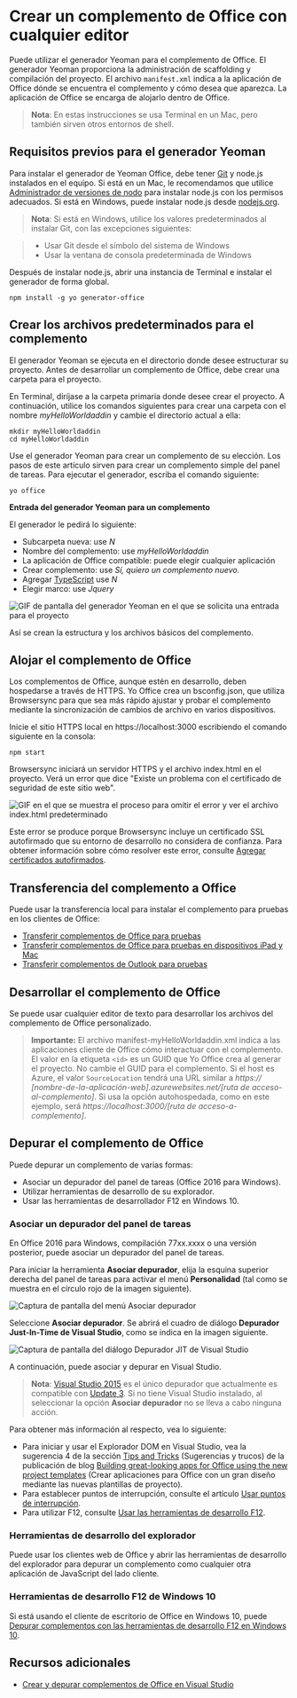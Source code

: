 
# <a name="create-an-office-add-in-using-any-editor"></a>Crear un complemento de Office con cualquier editor

Puede utilizar el generador Yeoman para el complemento de Office. El generador Yeoman proporciona la administración de scaffolding y compilación del proyecto. El archivo `manifest.xml` indica a la aplicación de Office dónde se encuentra el complemento y cómo desea que aparezca. La aplicación de Office se encarga de alojarlo dentro de Office.

 >**Nota**: En estas instrucciones se usa Terminal en un Mac, pero también sirven otros entornos de shell. 


## <a name="prerequisites-for-the-yeoman-generator"></a>Requisitos previos para el generador Yeoman

Para instalar el generador de Yeoman Office, debe tener [Git](https://git-scm.com/downloads) y node.js instalados en el equipo. Si está en un Mac, le recomendamos que utilice [Administrador de versiones de nodo](https://github.com/creationix/nvm) para instalar node.js con los permisos adecuados. Si está en Windows, puede instalar node.js desde [nodejs.org](https://nodejs.org/en/).

>**Nota**: Si está en Windows, utilice los valores predeterminados al instalar Git, con las excepciones siguientes:

>- Usar Git desde el símbolo del sistema de Windows
>- Usar la ventana de consola predeterminada de Windows

Después de instalar node.js, abrir una instancia de Terminal e instalar el generador de forma global.

```
npm install -g yo generator-office
```


## <a name="create-the-default-files-for-your-add-in"></a>Crear los archivos predeterminados para el complemento

El generador Yeoman se ejecuta en el directorio donde desee estructurar su proyecto. Antes de desarrollar un complemento de Office, debe crear una carpeta para el proyecto.

En Terminal, diríjase a la carpeta primaria donde desee crear el proyecto. A continuación, utilice los comandos siguientes para crear una carpeta con el nombre _myHelloWorldaddin_ y cambie el directorio actual a ella:




```
mkdir myHelloWorldaddin
cd myHelloWorldaddin
```

Use el generador Yeoman para crear un complemento de su elección. Los pasos de este artículo sirven para crear un complemento simple del panel de tareas. Para ejecutar el generador, escriba el comando siguiente:




```
yo office
```

**Entrada del generador Yeoman para un complemento**

El generador le pedirá lo siguiente: 


- Subcarpeta nueva: use _N_
- Nombre del complemento: use  _myHelloWorldaddin_ 
- La aplicación de Office compatible: puede elegir cualquier aplicación
- Crear complemento: use _Sí, quiero un complemento nuevo._
- Agregar [TypeScript](https://www.typescriptlang.org/) use _N_
- Elegir marco: use _Jquery_


![GIF de pantalla del generador Yeoman en el que se solicita una entrada para el proyecto](../../images/gettingstarted-fast.gif)

Así se crean la estructura y los archivos básicos del complemento.


## <a name="hosting-your-office-add-in"></a>Alojar el complemento de Office

Los complementos de Office, aunque estén en desarrollo, deben hospedarse a través de HTTPS. Yo Office crea un bsconfig.json, que utiliza Browsersync para que sea más rápido ajustar y probar el complemento mediante la sincronización de cambios de archivo en varios dispositivos. 

Inicie el sitio HTTPS local en https://localhost:3000 escribiendo el comando siguiente en la consola:


```
npm start
```

Browsersync iniciará un servidor HTTPS y el archivo index.html en el proyecto. Verá un error que dice "Existe un problema con el certificado de seguridad de este sitio web".


![GIF en el que se muestra el proceso para omitir el error y ver el archivo index.html predeterminado](../../images/ssl-chrome-bypass.gif)

Este error se produce porque Browsersync incluye un certificado SSL autofirmado que su entorno de desarrollo no considera de confianza. Para obtener información sobre cómo resolver este error, consulte [Agregar certificados autofirmados](https://github.com/OfficeDev/generator-office/blob/master/src/docs/ssl.md).

## <a name="sideload-the-add-in-into-office"></a>Transferencia del complemento a Office

Puede usar la transferencia local para instalar el complemento para pruebas en los clientes de Office:

- [Transferir complementos de Office para pruebas](../testing/create-a-network-shared-folder-catalog-for-task-pane-and-content-add-ins.md)
- [Transferir complementos de Office para pruebas en dispositivos iPad y Mac](../testing/sideload-an-office-add-in-on-ipad-and-mac.md)   
- [Transferir complementos de Outlook para pruebas](../outlook/testing-and-tips.md)

## <a name="develop-your-office-add-in"></a>Desarrollar el complemento de Office

Se puede usar cualquier editor de texto para desarrollar los archivos del complemento de Office personalizado.

> **Importante:** El archivo manifest-myHelloWorldaddin.xml indica a las aplicaciones cliente de Office cómo interactuar con el complemento. El valor en la etiqueta `<id>` es un GUID que Yo Office crea al generar el proyecto. No cambie el GUID para el complemento. Si el host es Azure, el valor `SourceLocation` tendrá una URL similar a _https:// [nombre-de-la-aplicación-web].azurewebsites.net/[ruta de acceso-al-complemento]_. Si usa la opción autohospedada, como en este ejemplo, será _https://localhost:3000/[ruta de acceso-a-complemento]_.


## <a name="debug-your-office-add-in"></a>Depurar el complemento de Office

Puede depurar un complemento de varias formas:

- Asociar un depurador del panel de tareas (Office 2016 para Windows).
- Utilizar herramientas de desarrollo de su explorador.
- Usar las herramientas de desarrollador F12 en Windows 10.

### <a name="attach-debugger-from-the-task-pane"></a>Asociar un depurador del panel de tareas

En Office 2016 para Windows, compilación 77xx.xxxx o una versión posterior, puede asociar un depurador del panel de tareas. 

Para iniciar la herramienta **Asociar depurador**, elija la esquina superior derecha del panel de tareas para activar el menú **Personalidad** (tal como se muestra en el círculo rojo de la imagen siguiente).   

![Captura de pantalla del menú Asociar depurador](../../images/attach-debugger.png)

Seleccione **Asociar depurador**. Se abrirá el cuadro de diálogo **Depurador Just-In-Time de Visual Studio**, como se indica en la imagen siguiente. 

![Captura de pantalla del diálogo Depurador JIT de Visual Studio](../../images/visual-studio-debugger.png)

A continuación, puede asociar y depurar en Visual Studio.   

  >  **Nota**:  [Visual Studio 2015](https://www.visualstudio.com/downloads/) es el único depurador que actualmente es compatible con [Update 3](https://msdn.microsoft.com/en-us/library/mt752379.aspx). Si no tiene Visual Studio instalado, al seleccionar la opción **Asociar depurador** no se lleva a cabo ninguna acción.  
  
Para obtener más información al respecto, vea lo siguiente:

-    Para iniciar y usar el Explorador DOM en Visual Studio, vea la sugerencia 4 de la sección [Tips and Tricks](https://blogs.msdn.microsoft.com/officeapps/2013/04/16/building-great-looking-apps-for-office-using-the-new-project-templates/#tips_tricks) (Sugerencias y trucos) de la publicación de blog [Building great-looking apps for Office using the new project templates](https://blogs.msdn.microsoft.com/officeapps/2013/04/16/building-great-looking-apps-for-office-using-the-new-project-templates) (Crear aplicaciones para Office con un gran diseño mediante las nuevas plantillas de proyecto).
-    Para establecer puntos de interrupción, consulte el artículo [Usar puntos de interrupción](https://msdn.microsoft.com/en-US/library/5557y8b4.aspx).
-    Para utilizar F12, consulte [Usar las herramientas de desarrollo F12](https://msdn.microsoft.com/en-us/library/bg182326(v=vs.85).aspx).

### <a name="browser-developer-tools"></a>Herramientas de desarrollo del explorador 

Puede usar los clientes web de Office y abrir las herramientas de desarrollo del explorador para depurar un complemento como cualquier otra aplicación de JavaScript del lado cliente. 

### <a name="f12-developer-tools-on-windows-10"></a>Herramientas de desarrollo F12 de Windows 10

Si está usando el cliente de escritorio de Office en Windows 10, puede [Depurar complementos con las herramientas de desarrollo F12 en Windows 10](../testing/debug-add-ins-using-f12-developer-tools-on-windows-10.md).
    
## <a name="additional-resources"></a>Recursos adicionales


- [Crear y depurar complementos de Office en Visual Studio](../../docs/get-started/create-and-debug-office-add-ins-in-visual-studio.md)
    
